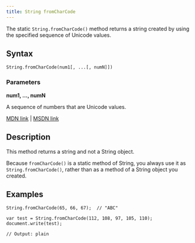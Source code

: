 ```yaml
---
title: String fromCharCode
---
```

The static `String.fromCharCode()` method returns a string created by using the specified sequence of Unicode values.

## Syntax

    String.fromCharCode(num1[, ...[, numN]])

### Parameters

**num1, ..., numN**

A sequence of numbers that are Unicode values.

<a href='https://developer.mozilla.org/en-US/docs/Web/JavaScript/Reference/Global_Objects/String/fromCharCode' target='_blank' rel='nofollow'>MDN link</a> | <a href='https://msdn.microsoft.com/en-us/LIBRary/wb4w0k66%28v=vs.94%29.aspx' target='_blank' rel='nofollow'>MSDN link</a>

## Description

This method returns a string and not a String object.

Because `fromCharCode()` is a static method of String, you always use it as `String.fromCharCode()`, rather than as a method of a String object you created.

## Examples

    String.fromCharCode(65, 66, 67);  // "ABC"

    var test = String.fromCharCode(112, 108, 97, 105, 110);
    document.write(test);

    // Output: plain